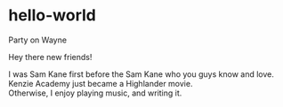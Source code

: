 # hello-world
Party on Wayne

Hey there new friends!

I was Sam Kane first before the Sam Kane who you guys know and love.
Kenzie Academy just became a Highlander movie.  
Otherwise, I enjoy playing music, and writing it. 
